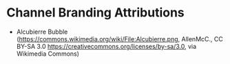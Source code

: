 # Channel Branding Attributions
- Alcubierre Bubble (https://commons.wikimedia.org/wiki/File:Alcubierre.png, AllenMcC., CC BY-SA 3.0 <https://creativecommons.org/licenses/by-sa/3.0>, via Wikimedia Commons)
